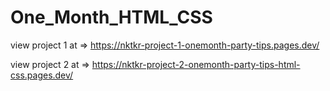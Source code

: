 # One_Month_HTML_CSS

view project 1 at => https://nktkr-project-1-onemonth-party-tips.pages.dev/

view project 2 at => https://nktkr-project-2-onemonth-party-tips-html-css.pages.dev/
